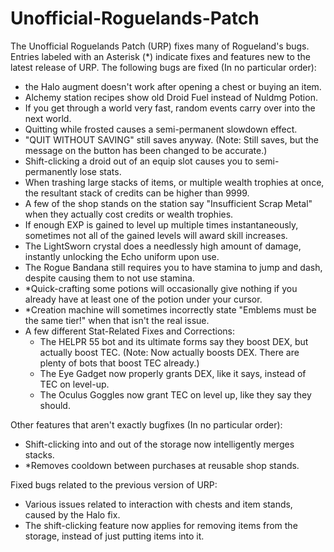 # Unofficial-Roguelands-Patch
The Unofficial Roguelands Patch (URP) fixes many of Rogueland's bugs.
Entries labeled with an Asterisk (*) indicate fixes and features new to the latest release of URP.
The following bugs are fixed (In no particular order):
 - the Halo augment doesn't work after opening a chest or buying an item.
 - Alchemy station recipes show old Droid Fuel instead of Nuldmg Potion.
 - If you get through a world very fast, random events carry over into the next world.
 - Quitting while frosted causes a semi-permanent slowdown effect.
 - "QUIT WITHOUT SAVING" still saves anyway. (Note: Still saves, but the message on the button has been changed to be accurate.)
 - Shift-clicking a droid out of an equip slot causes you to semi-permanently lose stats.
 - When trashing large stacks of items, or multiple wealth trophies at once, the resultant stack of credits can be higher than 9999.
 - A few of the shop stands on the station say "Insufficient Scrap Metal" when they actually cost credits or wealth trophies.
 - If enough EXP is gained to level up multiple times instantaneously, sometimes not all of the gained levels will award skill increases.
 - The LightSworn crystal does a needlessly high amount of damage, instantly unlocking the Echo uniform upon use.
 - The Rogue Bandana still requires you to have stamina to jump and dash, despite causing them to not use stamina.
 - *Quick-crafting some potions will occasionally give nothing if you already have at least one of the potion under your cursor.
 - *Creation machine will sometimes incorrectly state "Emblems must be the same tier!" when that isn't the real issue.
 - A few different Stat-Related Fixes and Corrections:
	- The HELPR 55 bot and its ultimate forms say they boost DEX, but actually boost TEC. (Note: Now actually boosts DEX. There are plenty of bots that boost TEC already.)
	- The Eye Gadget now properly grants DEX, like it says, instead of TEC on level-up.
	- The Oculus Goggles now grant TEC on level up, like they say they should.

Other features that aren't exactly bugfixes (In no particular order):
 - Shift-clicking into and out of the storage now intelligently merges stacks.
 - *Removes cooldown between purchases at reusable shop stands.

Fixed bugs related to the previous version of URP:
 - Various issues related to interaction with chests and item stands, caused by the Halo fix.
 - The shift-clicking feature now applies for removing items from the storage, instead of just putting items into it.